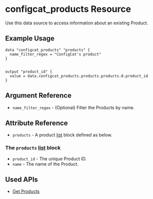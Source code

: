 # configcat_products Resource

Use this data source to access information about an existing Product.

## Example Usage

```hcl
data "configcat_products" "products" {
  name_filter_regex = "ConfigCat's product"
}


output "product_id" {
  value = data.configcat_products.products.products.0.product_id
}
```

## Argument Reference

* `name_filter_regex` - (Optional) Filter the Products by name.

## Attribute Reference

* `products` - A product [list](https://www.terraform.io/docs/configuration/types.html#list-) block defined as below.

### The `products` [list](https://www.terraform.io/docs/configuration/types.html#list-) block

* `product_id` - The unique Product ID.
* `name` - The name of the Product.

## Used APIs
- [Get Products](https://api.configcat.com/docs/index.html#operation/get-products)
